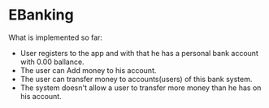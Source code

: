 # EBanking

What is implemented so far:
- User registers to the app and with that he has a personal bank account with 0.00 ballance.
- The user can Add money to his account.
- The user can transfer money to accounts(users) of this bank system.
- The system doesn't allow a user to transfer more money than he has on his account.